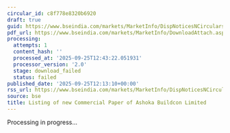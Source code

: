 ```yaml
---
circular_id: c8f778e8320b6920
draft: true
guid: https://www.bseindia.com/markets/MarketInfo/DispNoticesNCirculars.aspx?Noticeid={514B011D-5AD3-4C07-B984-BE8D7C62D2A7}&noticeno=20250925-25&dt=09/25/2025&icount=25&totcount=34&flag=0
pdf_url: https://www.bseindia.com/markets/MarketInfo/DownloadAttach.aspx?id=20250925-25&attachedId=
processing:
  attempts: 1
  content_hash: ''
  processed_at: '2025-09-25T12:43:22.051931'
  processor_version: '2.0'
  stage: download_failed
  status: failed
published_date: '2025-09-25T12:13:10+00:00'
rss_url: https://www.bseindia.com/markets/MarketInfo/DispNoticesNCirculars.aspx?Noticeid={514B011D-5AD3-4C07-B984-BE8D7C62D2A7}&noticeno=20250925-25&dt=09/25/2025&icount=25&totcount=34&flag=0
source: bse
title: Listing of new Commercial Paper of Ashoka Buildcon Limited
---
```


Processing in progress...